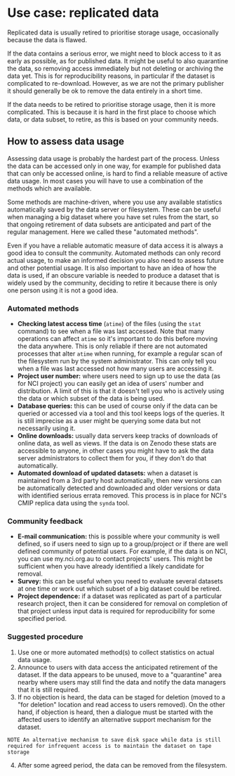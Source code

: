 # Use case: replicated data

Replicated data is usually retired to prioritise storage usage, occasionally because the data is flawed.

If the data contains a serious error, we might need to block access to it as early as possible, as for published data. It might be useful to also quarantine the data, so removing access immediately but not deleting or archiving the data yet.
This is for reproducibility reasons, in particular if the dataset is complicated to re-download. However, as we are not the primary publisher it should generally be ok to remove the data entirely in a short time.

If the data needs to be retired to prioritise storage usage, then it is more complicated.
This is because it is hard in the first place to choose which data, or data subset, to retire, as this is based on your community needs.


## How to assess data usage

Assessing data usage is probably the hardest part of the process. Unless the data can be accessed only in one way, for example for published data that can only be accessed online, is hard to find a reliable measure of active data usage.
In most cases you will have to use a combination of the methods which are available.

Some methods are machine-driven, where you use any available statistics automatically saved by the data server or filesystem. These can be useful when managing a big dataset where you have set rules from the start, so that ongoing retirement of data subsets are anticipated and part of the regular management. Here we called these "automated methods".

Even if you have a reliable automatic measure of data access it is always a good idea to consult the community. Automated methods can only record actual usage, to make an informed decision you also need to assess future and other potential usage. It is also important to have an idea of how the data is used, if an obscure variable is needed to produce a dataset that is widely used by the community, deciding to retire it because there is only one person using it is not a good idea.

### Automated methods
* **Checking latest access time** (`atime`) of the files (using the `stat` command) to see when a file was last accessed. Note that many operations can affect `atime` so it's important to do this before moving the data anywhere. This is only reliable if there are not automated processes that alter `atime` when running, for example a regular scan of the filesystem run by the system administrator. This can only tell you when a file was last accessed not how many users are accessing it. 
* **Project user number:** where users need to sign up to use the data (as for NCI project) you can easily get an idea of users' number and distribution. A limit of this is that it doesn't tell you who is actively using the data or which subset of the data is being used.
* **Database queries:** this can be used of course only if the data can be queried or accessed via a tool and this tool keeps logs of the queries. It is still imprecise as a user might be querying some data but not necessarily using it.
* **Online downloads:** usually data servers keep tracks of downloads of online data, as well as views. If the data is on Zenodo these stats are accessible to anyone, in other cases you might have to ask the data server administrators to collect them for you, if they don't do that automatically.
* **Automated download of updated datasets:** when a dataset is maintained from a 3rd party host automatically, then new versions can be automatically detected and downloaded and older versions or data with identified serious errata removed. This process is in place for NCI's CMIP replica data using the `synda` tool.

### Community feedback
* **E-mail communication:** this is possible where your community is well defined, so if users need to sign up to a group/project or if there are well defined community of potential users. For example, if the data is on NCI, you can use my.nci.org.au to contact projects' users. This might be sufficient when you have already identified a likely candidate for removal.
* **Survey:** this can be useful when you need to evaluate several datasets at one time or work out which subset of a big dataset could be retired.
* **Project dependence:** if a dataset was replicated as part of a particular research project, then it can be considered for removal on completion of that project unless input data is required for reproducibility for some specified period.

### Suggested procedure

1. Use one or more automated method(s) to collect statistics on actual data usage.
2. Announce to users with data access the anticipated retirement of the dataset. If the data appears to be unused, move to a "quarantine" area nearby where users may still find the data and notify the data managers that it is still required.
3. If no objection is heard, the data can be staged for deletion (moved to a "for deletion" location and read access to users removed). On the other hand, if objection is heard, then a dialogue must be started with the affected users to identify an alternative support mechanism for the dataset.</br>
``` {retire}
NOTE An alternative mechanism to save disk space while data is still required for infrequent access is to maintain the dataset on tape storage
```
4. After some agreed period, the data can be removed from the filesystem.

